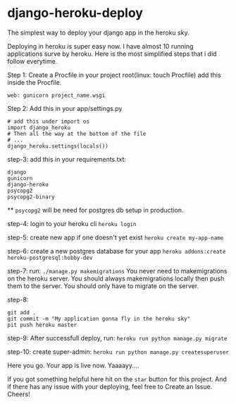 # django-heroku-deploy
The simplest way to deploy your django app in the heroku sky.


Deploying in heroku is super easy now. I have almost 10 running applications surve by heroku.
Here is the most simplified steps that i did follow everytime.

Step 1: 
Create a Procfile in your project root(linux: touch Procfile)
add this inside the Procfile.

`web: gunicorn project_name.wsgi`

Step 2: 
Add this in your app/settings.py
```
# add this under import os
import django_heroku 
# Then all the way at the bottom of the file
# ... 
django_heroku.settings(locals())
```

step-3:
add this in your requirements.txt:
```
django
gunicorn
django-heroku
psycopg2
psycopg2-binary
```

** `psycopg2` will be need for postgres db setup in production.

step-4:
login to your heroku cli
`heroku login`

step-5:
create new app if one doesn't yet exist
`heroku create my-app-name`

step-6:
create a new postgres database for your app
`heroku addons:create heroku-postgresql:hobby-dev`

step-7: 
run: `./manage.py makemigrations`
You never need to makemigrations on the heroku server. You should always makemigrations locally then push them to the server. You should only have to migrate on the server.

step-8:
```
git add .
git commit -m "My application gonna fly in the heroku sky"
pit push heroku master
```

step-9:
After successfull deploy, run: `heroku run python manage.py migrate`

step-10: 
create super-admin:
`heroku run python manage.py createsuperuser`

Here you go. Your app is live now. Yaaaayy....

If you got something helpful here hit on the `star` button for this project.
And if there has any issue with your deploying, feel free to Create an Issue. Cheers!


